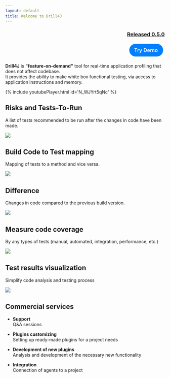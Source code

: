 ```yaml
---
layout: default
title: Welcome to Drill4J 
---
```



<h3 align="right" id="current-release-050"><a href="/2020/04/07/release-0.5.0.html">Released 0.5.0</a></h3>
<p align="right"><a href="/try-demo/"><img src="/assets/img/main_page/demo.png" alt="image" /></a></p>

**Drill4J** is **"feature-on-demand"** tool for real-time application profiling that does not affect codebase.  
It provides the ability to make white box functional testing, via access to application instructions and memory.

{% include youtubePlayer.html id='N_WJYrt5qNc' %}  

## Risks and Tests-To-Run
A list of tests recommended to be run after the changes in code have been made.


<a href="/assets/img/main_page/4.png" title="click here to see the full sized image and back to return"><img src="/assets/img/main_page/4.png"></a>

## Build Code to Test mapping
Mapping of tests to a method and vice versa.
 
 ​
<a href="/assets/img/main_page/5.png" title="click here to see the full sized image and back to return"><img src="/assets/img/main_page/5.png"></a>


## Difference
Changes in code compared to the previous build version.


<a href="/assets/img/main_page/2.png" title="click here to see the full sized image and back to return"><img src="/assets/img/main_page/2.png"></a>


## Measure code coverage 
By any types of tests (manual, automated, integration, performance, etc.)​


<a href="/assets/img/main_page/1.png" title="click here to see the full sized image and back to return"><img src="/assets/img/main_page/1.png"></a>


## Test results visualization
Simplify code analysis and testing process


<a href="/assets/img/main_page/6.png" title="click here to see the full sized image and back to return"><img src="/assets/img/main_page/6.png"></a>


## Commercial services

* **Support**  
    Q&A sessions

* **Plugins customizing**  
    Setting up ready-made plugins for a project needs

* **Development of new plugins**  
    Analysis and development of the necessary new functionality 

* **Integration**  
   	Connection of agents to a project
